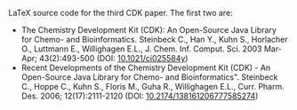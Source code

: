 LaTeX source code for the third CDK paper. The first two are:

* The Chemistry Development Kit (CDK): An Open-Source Java Library for Chemo- and Bioinformatics. Steinbeck C., Han Y., Kuhn S., Horlacher O., Luttmann E., Willighagen E.L., J. Chem. Inf. Comput. Sci. 2003 Mar-Apr; 43(2):493-500 (DOI: [10.1021/ci025584y](http://dx.doi.org/10.1021/ci025584y))
* Recent Developments of the Chemistry Development Kit (CDK) - An Open-Source Java Library for Chemo- and Bioinformatics". Steinbeck C., Hoppe C., Kuhn S., Floris M., Guha R., Willighagen E.L., Curr. Pharm. Des. 2006; 12(17):2111-2120 (DOI: [10.2174/138161206777585274](http://dx.doi.org/10.2174/138161206777585274))
